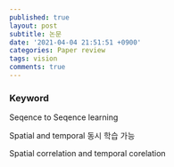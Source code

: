 ```yaml
---
published: true
layout: post
subtitle: 논문
date: '2021-04-04 21:51:51 +0900'
categories: Paper review
tags: vision
comments: true
---
```

### Keyword

Seqence to Seqence learning

Spatial and temporal 동시 학습 가능

Spatial correlation and temporal corelation